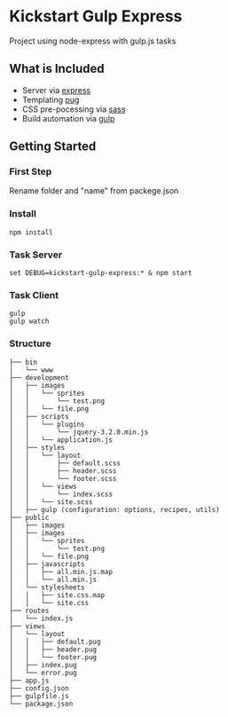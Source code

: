 # Kickstart Gulp Express
Project using node-express with gulp.js tasks

## What is Included
- Server via [express](http://expressjs.com/)
- Templating [pug](https://pugjs.org/)
- CSS pre-pocessing via [sass](http://sass-lang.com/)
- Build automation via [gulp](http://gulpjs.com/)

## Getting Started

### First Step
Rename folder and "name" from packege.json

### Install
```
npm install
```

### Task Server
```
set DEBUG=kickstart-gulp-express:* & npm start
```

### Task Client
```
gulp
gulp watch
```

### Structure
```
├── bin
│   └── www
├── development
│   ├── images
│   │   └── sprites
│   │       └── test.png
│   │   └── file.png
│   ├── scripts
│   │   └── plugins
│   │       └── jquery-3.2.0.min.js
│   │   └── application.js
│   ├── styles
│   │   └── layout
│   │       ├── default.scss
│   │       ├── header.scss
│   │       └── footer.scss
│   │   └── views
│   │       └── index.scss
│   │   └── site.scss
│   ├── gulp (configuration: options, recipes, utils)
├── public
│   ├── images
│   ├── images
│   │   └── sprites
│   │       └── test.png
│   │   └── file.png
│   ├── javascripts
│   │   ├── all.min.js.map
│   │   └── all.min.js
│   └── stylesheets
│   │   ├── site.css.map
│   │   └── site.css
├── routes
│   └── index.js
├── views
│   └── layout
│   │   ├── default.pug
│   │   ├── header.pug
│   │   └── footer.pug
│   ├── index.pug
│   └── error.pug
├── app.js
├── config.json
├── gulpfile.js
└── package.json
```
